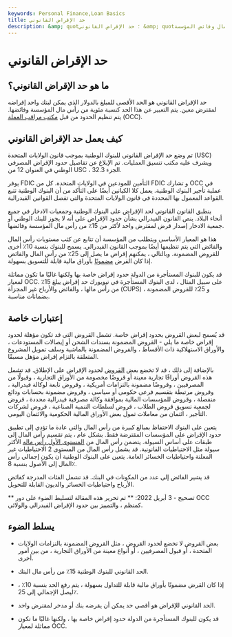 ```yaml
---
keywords: Personal Finance,Loan Basics
title: حد الإقراض القانوني
description: &amp; quot؛ حد الإقراض القانوني &amp; quot؛ يشير إلى الحد الأقصى للمبلغ بالدولار الذي يمكن لبنك واحد إقراضه للمقترض بناءً على نسبة مئوية من رأس مال وفائض المؤسسة.
---
```


# حد الإقراض القانوني
## ما هو حد الإقراض القانوني؟

حد الإقراض القانوني هو الحد الأقصى للمبلغ بالدولار الذي يمكن لبنك واحد إقراضه لمقترض معين. يتم التعبير عن هذا الحد كنسبة مئوية من رأس مال المؤسسة وفائضها. يتم تنظيم الحدود من قبل [مكتب مراقب العملة](/office-comptroller-currency-occ) (OCC).

## كيف يعمل حد الإقراض القانوني

تم وضع حد الإقراض القانوني للبنوك الوطنية بموجب قانون الولايات المتحدة (USC) ويشرف عليه مكتب تنسيق العمليات. تم الإبلاغ عن تفاصيل حدود الإقراض المصرفي الوطني في العنوان 12 من USC ، الجزء 32.3.

يوفر FDIC التأمين للمودعين في الولايات المتحدة. كل من FDIC و[](/office-comptroller-currency-occ) تشارك OCC في عملية تأجير البنوك الوطنية. يعمل كلا الكيانين أيضًا على التأكد من أن البنوك الوطنية تتبع القواعد المعمول بها المحددة في قانون الولايات المتحدة والتي تفصل القوانين الفيدرالية.

ينطبق القانون القانوني لحد الإقراض على البنوك الوطنية وجمعيات الادخار في جميع أنحاء البلاد. ينص القانون الفيدرالي بشأن حدود الإقراض على أنه لا يجوز للبنك الوطني أو جمعية الادخار إصدار قرض لمقترض واحد لأكثر من 15٪ من رأس مال المؤسسة وفائضها.

هذا هو المعيار الأساسي ويتطلب من المؤسسة أن تتابع عن كثب مستويات رأس المال والفائض التي يتم تنظيمها أيضًا بموجب القانون الفيدرالي. يسمح للبنوك بنسبة 10٪ أخرى للقروض المضمونة. وبالتالي ، يمكنهم إقراض ما يصل إلى 25٪ من رأس المال والفائض إذا كان القرض [مضمونًا](/secureddebt) بأوراق مالية قابلة للتسويق بسهولة.

قد يكون للبنوك المستأجرة من الدولة حدود إقراض خاصة بها ولكنها غالبًا ما تكون مماثلة لمعيار OCC. على سبيل المثال ، لدى البنوك المستأجرة في نيويورك حد إقراض يبلغ 15٪ من رأس مالها ، والفائض والأرباح غير المجزأة (CUPS) ، و 25٪ للقروض المضمونة بضمانات مناسبة.

## إعتبارات خاصة

قد يُسمح لبعض القروض بحدود إقراض خاصة. تشمل القروض التي قد تكون مؤهلة لحدود إقراض خاصة ما يلي - القروض المضمونة بسندات الشحن أو إيصالات المستودعات ، والأوراق الاستهلاكية ذات الأقساط ، والقروض المضمونة بالماشية وسلف تمويل المشروع المتعلقة بالتزام إقراض مؤهل مسبقًا.

بالإضافة إلى ذلك ، قد لا تخضع بعض [القروض](/loan) لحدود الإقراض على الإطلاق. قد تشمل هذه القروض أوراقًا تجارية معينة أو قروضًا مخصومة من الأوراق التجارية ، وقبولًا من المصرفيين ، وقروضًا مضمونة بالتزامات أمريكية ، وقروض تابعة لوكالة فيدرالية ، وقروض مرتبطة بتقسيم فرعي حكومي أو سياسي ، وقروض مضمونة بحسابات ودائع منفصلة ، وقروض للمؤسسات المالية بموافقة وكالة مصرفية فيدرالية محددة ، قروض لجمعية تسويق قروض الطلاب ، قروض لسلطات التنمية الصناعية ، قروض لشركات التأجير ، ائتمان من معاملات تمول بعض الأوراق المالية الحكومية والائتمان اليومي.

يتعين على البنوك الاحتفاظ بمبالغ كبيرة من رأس المال والتي عادة ما تؤدي إلى تطبيق حدود الإقراض على المؤسسات المقترضة فقط. بشكل عام ، يتم تقسيم رأس المال إلى طبقات على أساس السيولة. يتضمن رأس المال من [المستوى الأول رأس ماله](/tier1capital) الأكثر سيولة مثل الاحتياطيات القانونية. قد يشمل رأس المال من المستوى 2 الاحتياطيات غير المعلنة واحتياطيات الخسائر العامة. يتعين على البنوك الوطنية أن يكون إجمالي رأس المال إلى الأصول بنسبة 8٪.

قد يشير الفائض إلى عدد من المكونات في البنك. قد تشمل الفئات المدرجة كفائض الأرباح واحتياطيات الخسائر والديون القابلة للتحويل.

** تصحيح - 3 أبريل 2022: ** تم تحرير هذه المقالة لتسليط الضوء على دور OCC كمنظم ، والتمييز بين حدود الإقراض الفيدرالي والولائي.

## يسلط الضوء

- بعض القروض لا تخضع لحدود القروض ، مثل القروض المضمونة بالتزامات الولايات المتحدة ، أو قبول المصرفيين ، أو أنواع معينة من الأوراق التجارية ، من بين أمور أخرى.

- الحد القانوني للبنوك الوطنية 15٪ من رأس مال البنك.

- إذا كان القرض مضمونًا بأوراق مالية قابلة للتداول بسهولة ، يتم رفع الحد بنسبة 10٪ ، ليصل الإجمالي إلى 25٪.

- الحد القانوني للإقراض هو أقصى حد يمكن أن يقرضه بنك أو مدخر لمقترض واحد.

- قد يكون للبنوك المستأجرة من الدولة حدود إقراض خاصة بها ، ولكنها غالبًا ما تكون مماثلة لمعيار OCC.

